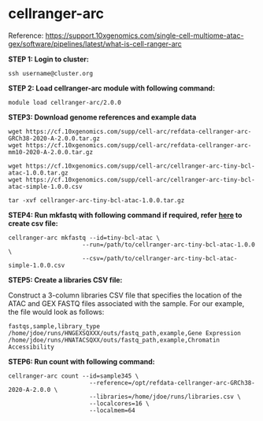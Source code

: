 # cellranger-arc
Reference: https://support.10xgenomics.com/single-cell-multiome-atac-gex/software/pipelines/latest/what-is-cell-ranger-arc

**STEP 1: Login to cluster:**
```
ssh username@cluster.org
```

**STEP 2: Load cellranger-arc module with following command:**
```
module load cellranger-arc/2.0.0
```

**STEP3: Download genome references and example data**
```
wget https://cf.10xgenomics.com/supp/cell-arc/refdata-cellranger-arc-GRCh38-2020-A-2.0.0.tar.gz
wget https://cf.10xgenomics.com/supp/cell-arc/refdata-cellranger-arc-mm10-2020-A-2.0.0.tar.gz

wget https://cf.10xgenomics.com/supp/cell-arc/cellranger-arc-tiny-bcl-atac-1.0.0.tar.gz
wget https://cf.10xgenomics.com/supp/cell-arc/cellranger-arc-tiny-bcl-atac-simple-1.0.0.csv

tar -xvf cellranger-arc-tiny-bcl-atac-1.0.0.tar.gz
```

**STEP4: Run mkfastq with following command if required, refer [here](https://support.10xgenomics.com/single-cell-multiome-atac-gex/software/pipelines/latest/using/mkfastq) to create csv file:**
```
cellranger-arc mkfastq --id=tiny-bcl-atac \
                     --run=/path/to/cellranger-arc-tiny-bcl-atac-1.0.0 \
                     --csv=/path/to/cellranger-arc-tiny-bcl-atac-simple-1.0.0.csv
```

**STEP5: Create a libraries CSV file:**

Construct a 3-column libraries CSV file that specifies the location of the ATAC and GEX FASTQ files associated with the sample.
For our example, the file would look as follows:
```
fastqs,sample,library_type
/home/jdoe/runs/HNGEXSQXXX/outs/fastq_path,example,Gene Expression
/home/jdoe/runs/HNATACSQXX/outs/fastq_path,example,Chromatin Accessibility
```

**STEP6: Run count with following command:**
```
cellranger-arc count --id=sample345 \
                       --reference=/opt/refdata-cellranger-arc-GRCh38-2020-A-2.0.0 \
                       --libraries=/home/jdoe/runs/libraries.csv \
                       --localcores=16 \
                       --localmem=64
```
